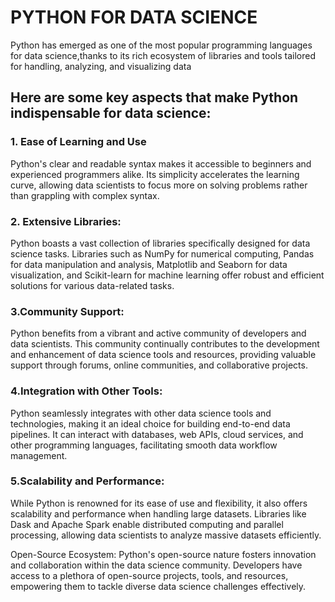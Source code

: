 # PYTHON FOR DATA SCIENCE

 Python has emerged as one of the most popular programming languages for data science,thanks to its rich ecosystem of libraries and tools tailored for handling, analyzing, and visualizing data
## Here are some key aspects that make Python indispensable for data science:
### 1. Ease of Learning and Use
Python's clear and readable syntax makes it accessible to beginners and experienced programmers alike. Its simplicity accelerates the learning curve, allowing data scientists to focus more on solving problems rather than grappling with complex syntax.

### 2. Extensive Libraries: 
Python boasts a vast collection of libraries specifically designed for data science tasks. Libraries such as NumPy for numerical computing, Pandas for data manipulation and analysis, Matplotlib and Seaborn for data visualization, and Scikit-learn for machine learning offer robust and efficient solutions for various data-related tasks.

### 3.Community Support: 
Python benefits from a vibrant and active community of developers and data scientists. This community continually contributes to the development and enhancement of data science tools and resources, providing valuable support through forums, online communities, and collaborative projects.

### 4.Integration with Other Tools: 
Python seamlessly integrates with other data science tools and technologies, making it an ideal choice for building end-to-end data pipelines. It can interact with databases, web APIs, cloud services, and other programming languages, facilitating smooth data workflow management.

### 5.Scalability and Performance:
While Python is renowned for its ease of use and flexibility, it also offers scalability and performance when handling large datasets. Libraries like Dask and Apache Spark enable distributed computing and parallel processing, allowing data scientists to analyze massive datasets efficiently.

Open-Source Ecosystem: Python's open-source nature fosters innovation and collaboration within the data science community. Developers have access to a plethora of open-source projects, tools, and resources, empowering them to tackle diverse data science challenges effectively.
